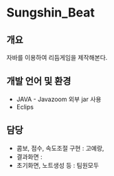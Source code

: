 # Sungshin_Beat

## 개요
자바를 이용하여 리듬게임을 제작해본다.

## 개발 언어 및 환경
* JAVA - Javazoom 외부 jar 사용
* Eclips

## 담당
* 콤보, 점수, 속도조절 구현 : 고예랑,
* 결과화면 : 
* 초기화면, 노트생성 등 : 팀원모두
